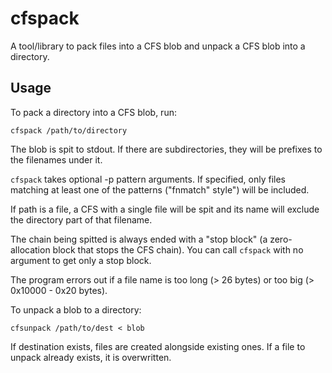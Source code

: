 # cfspack

A tool/library to pack files into a CFS blob and unpack a CFS blob into
a directory.

## Usage

To pack a directory into a CFS blob, run:

    cfspack /path/to/directory

The blob is spit to stdout. If there are subdirectories, they will be prefixes
to the filenames under it.

`cfspack` takes optional -p pattern arguments. If specified, only files
matching at least one of the patterns ("fnmatch" style") will be included.

If path is a file, a CFS with a single file will be spit and its name will
exclude the directory part of that filename.

The chain being spitted is always ended with a "stop block" (a zero-allocation
block that stops the CFS chain). You can call `cfspack` with no argument to get
only a stop block.

The program errors out if a file name is too long (> 26 bytes) or too big
(> 0x10000 - 0x20 bytes).

To unpack a blob to a directory:

    cfsunpack /path/to/dest < blob

If destination exists, files are created alongside existing ones. If a file to
unpack already exists, it is overwritten.
